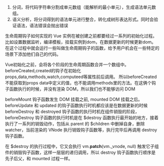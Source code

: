 1. 分词，将代码字符串分割成单元数组（能解析的最小单元），生成语法单元数组。
2. 语义分析，将分词得到的语法单元进行整合，转化成树形表达形式。同时会验证语法，语法错误会抛出错误


生命周期钩子如何实现的 
Vue 实例在被创建之前都要经过一系列的初始化过程。比如设置数据监听，编译模板，挂载实例到dom，在数据更新的时候更新dom。
在这个过程中就会运行一些叫做生命周期钩子的函数，给予用户机会在一些特定的场景下添加他们自己的代码。

Vue初始化之前，会将各个阶段的生命周期函数合并一个数组中。
  beforeCreated,created的钩子在初始化 props,data,methods,watch,computeed等属性前后调用。
所以beforeCreated不能获取到props data中定义的值，也不能调用methods里的方法。在这俩个钩子函数执行的时候，并没有渲染 DOM，所以我们也不能够访问 DOM

  beforeMount 钩子函数发生 DOM 挂载之前, mounted DOM 挂载之后。
  beforeUpdate 和 updated 的钩子函数执行时机都应该是在数据更新的时候
  beforeDestroy 和 destroyed 钩子函数的执行时机在组件销毁的阶段，
  beforeDestroy 钩子函数的执行时机是在 $destroy 函数执行最开始的地方，接着执行了一系列的销毁动作，包括从 parent 的 $children 中删掉自身，删除 watcher，当前渲染的 VNode 执行销毁钩子函数等，执行完毕后再调用 destroy 钩子函数。

在 $destroy 的执行过程中，它又会执行 vm.__patch__(vm._vnode, null) 触发它子组件的销毁钩子函数，这样一层层的递归调用，所以 destroy 钩子函数执行顺序是先子后父，和 mounted 过程一样。